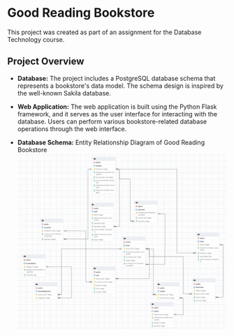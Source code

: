 # Good Reading Bookstore

This project was created as part of an assignment for the Database Technology course.

## Project Overview

- **Database:** The project includes a PostgreSQL database schema that represents a bookstore's data model. The schema design is inspired by the well-known Sakila database.

- **Web Application:** The web application is built using the Python Flask framework, and it serves as the user interface for interacting with the database. Users can perform various bookstore-related database operations through the web interface.

- **Database Schema:** Entity Relationship Diagram of Good Reading Bookstore
![ERD](ERD.png)


